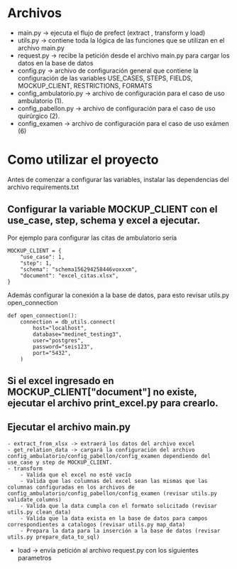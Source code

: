 Archivos
===========
 -  main.py -> ejecuta el flujo de prefect (extract , transform y load)
 -  utils.py -> contiene toda la lógica de las funciones que se utilizan en el archivo main.py
 -  request.py -> recibe la petición desde el archivo main.py para cargar los datos en la base de datos
 -  config.py -> archivo de configuración general que contiene la configuración de las variables USE_CASES, STEPS, FIELDS, MOCKUP_CLIENT, RESTRICTIONS, FORMATS
   - config_ambulatorio.py -> archivo de configuración para el caso de uso ambulatorio (1).
   - config_pabellon.py -> archivo de configuración para el caso de uso quirúrgico (2).
   - config_examen -> archivo de configuración para el caso de uso exámen (6)

Como utilizar el proyecto
=========================

Antes de comenzar a configurar las variables, instalar las dependencias del archivo requirements.txt

## Configurar la variable MOCKUP_CLIENT con el use_case, step, schema y excel a ejecutar.

Por ejemplo para configurar las citas de ambulatorio sería

    MOCKUP_CLIENT = {
        "use_case": 1,
        "step": 1,
        "schema": "schema156294258446voxxxm",
        "document": "excel_citas.xlsx",
    }

Además configurar la conexión a la base de datos, para esto revisar utils.py open_connection

    def open_connection():
        connection = db_utils.connect(
            host="localhost",
            database="medinet_testing3",
            user="postgres",
            password="seis123",
            port="5432",
        )

## Si el excel ingresado en MOCKUP_CLIENT["document"] no existe, ejecutar el archivo print_excel.py para crearlo.

## Ejecutar el archivo main.py
    - extract_from_xlsx -> extraerá los datos del archivo excel
    - get_relation_data -> cargará la configuración del archivo config_ambulatorio/config_pabellon/config_examen dependiendo del use_case y step de MOCKUP_CLIENT.
    - transform 
        - Valida que el excel no esté vacío
        - Valida que las columnas del excel sean las mismas que las columnas configuradas en los archivos de config_ambulatorio/config_pabellon/config_examen (revisar utils.py validate_columns)
        - Valida que la data cumpla con el formato solicitado (revisar utils.py clean_data)
        - Valida que la data exista en la base de datos para campos correspondientes a catalogos (revisar utils.py map_data)
        - Prepara la data para la inserción a la base de datos (revisar utils.py prepare_data_to_sql)
   - load -> envía petición al archivo request.py con los siguientes parametros
